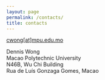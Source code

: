 ```yaml
---
layout: page
permalink: /contacts/
title: contacts
---
```


<div class="content">
																																	<div class="entry-content">
										
<p><a href="cwong@mpu.edu.mo">cwong[at]mpu.edu.mo</a></p>



<p></p>



<p>Dennis Wong<br>Macao Polytechnic University <br>N46B, Wu Chi Building<br>Rua de Luís Gonzaga Gomes, Macao</p>
									</div>
																					</div>